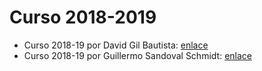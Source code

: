 # Curso 2018-2019

- Curso 2018-19 por David Gil Bautista: [enlace](https://github.com/DavidBaug/SWAP)
- Curso 2018-19 por Guillermo Sandoval Schmidt: [enlace](https://github.com/Gsandoval96/SWAP-UGR)
